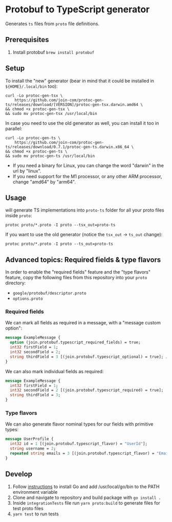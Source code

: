 # Protobuf to TypeScript generator

Generates `ts` files from `proto` file definitions.

## Prerequisites
1. Install protobuf `brew install protobuf`

## Setup

To install the "new" generator (bear in mind that it could be installed in `${HOME}/.local/bin` too):
```
curl -Lo protoc-gen-tsx \
    https://github.com/join-com/protoc-gen-ts/releases/download/[VERSION]/protoc-gen-tsx.darwin.amd64 \
&& chmod +x protoc-gen-tsx \
&& sudo mv protoc-gen-tsx /usr/local/bin
```

In case you need to use the old generator as well, you can install it too in parallel:
```
curl -Lo protoc-gen-ts \
    https://github.com/join-com/protoc-gen-ts/releases/download/0.7.1/protoc-gen-ts.darwin.x86_64 \
&& chmod +x protoc-gen-ts \
&& sudo mv protoc-gen-ts /usr/local/bin
```

- If you need a binary for Linux, you can change the word "darwin" in the url by "linux".
- If you need support for the M1 processor, or any other ARM processor, change "amd64" by "arm64".

## Usage

will generate TS implementations into `proto-ts` folder for all your proto files inside `proto`:
```
protoc proto/*.proto -I proto --tsx_out=proto-ts
```

If you want to use the old generator (notice the `tsx_out` -> `ts_out` change):
```
protoc proto/*.proto -I proto --ts_out=proto-ts
```

## Advanced topics: Required fields & type flavors

In order to enable the "required fields" feature and the "type flavors" feature,
copy the following files from this repository into your `proto` directory:
- `google/protobuf/descriptor.proto`
- `options.proto`

### Required fields

We can mark all fields as required in a message, with a "message custom option":
```proto
message ExampleMessage {
  option (join.protobuf.typescript_required_fields) = true;
  int32 firstField = 1;
  int32 secondField = 2;
  string thirdField = 3 [(join.protobuf.typescript_optional) = true]; // We can mark fields as optional
}
```

We can also mark individual fields as required:
```proto
message ExampleMessage {
  int32 firstField = 1;
  int32 secondField = 2 [(join.protobuf.typescript_required) = true];
  string thirdField = 3;
}
```

### Type flavors

We can also generate flavor nominal types for our fields with primitive types:
```proto
message UserProfile {
  int32 id = 1 [(join.protobuf.typescript_flavor) = "UserId"];
  string username = 2;
  repeated string emails = 3 [(join.protobuf.typescript_flavor) = "Email"];
}
```

## Develop

1. Follow [instructions](https://golang.org/doc/install) to install Go and add /usr/local/go/bin to the PATH environment variable
2. Clone and navigate to repository and build package with `go install .`
3. Inside `integrationTests` file run `yarn proto:build` to generate files for test proto files
4. `yarn test` to run tests
